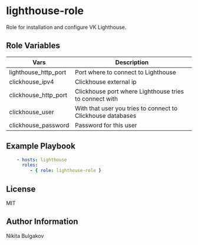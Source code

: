 lighthouse-role
=========

Role for installation and configure VK Lighthouse.

Role Variables
--------------

| Vars                 | Description                                                 |
| -------------------- | ----------------------------------------------------------- |
| lighthouse_http_port | Port where to connect to Lighthouse                         |
| clickhouse_ipv4      | Clickhouse external ip                                      |
| clickhouse_http_port | Clickhouse port where Lighthouse tries to connect with      |
| clickhouse_user      | With that user you tries to connect to Clickhouse databases |
| clickhouse_password  | Password for this user                                      |

Example Playbook
----------------

```yaml
    - hosts: lighthouse
      roles:
         - { role: lighthouse-role }
```

License
-------

MIT

Author Information
------------------

Nikita Bulgakov
